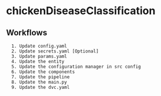 # chickenDiseaseClassification

##  Workflows
      1. Update config.yaml
      2. Update secrets.yaml [Optional]
      3. Update params.yaml
      4. Update the entity
      5. Update the configuration manager in src config
      6. Update the components
      7. Update the pipeline
      8. Update the main.py
      9. Update the dvc.yaml